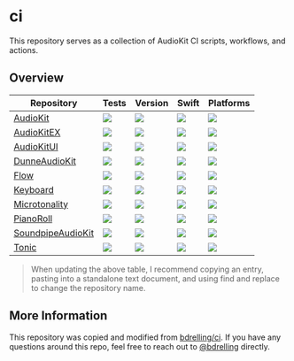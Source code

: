 # ci

This repository serves as a collection of AudioKit CI scripts, workflows, and actions.

## Overview

| Repository | Tests | Version | Swift | Platforms |
| ---------- | ----- | ------- | ----- | --------- |
| [AudioKit](https://github.com/AudioKit/AudioKit) | [![](https://github.com/AudioKit/AudioKit/actions/workAudioKits/tests.yml/badge.svg)](https://github.com/AudioKit/AudioKit/actions/workAudioKits/tests.yml) | [![](https://img.shields.io/github/v/tag/AudioKit/AudioKit?color=blue&label=latest)](https://github.com/AudioKit/AudioKit/tags) | [![](https://img.shields.io/endpoint?url=https%3A%2F%2Fswiftpackageindex.com%2Fapi%2Fpackages%2FAudioKit%2FAudioKit%2Fbadge%3Ftype%3Dswift-versions)](https://swiftpackageindex.com/AudioKit/AudioKit) | [![](https://img.shields.io/endpoint?url=https%3A%2F%2Fswiftpackageindex.com%2Fapi%2Fpackages%2FAudioKit%2FAudioKit%2Fbadge%3Ftype%3Dplatforms)](https://swiftpackageindex.com/AudioKit/AudioKit) |
| [AudioKitEX](https://github.com/AudioKit/AudioKitEX) | [![](https://github.com/AudioKit/AudioKitEX/actions/workAudioKitEXs/tests.yml/badge.svg)](https://github.com/AudioKit/AudioKitEX/actions/workAudioKitEXs/tests.yml) | [![](https://img.shields.io/github/v/tag/AudioKit/AudioKitEX?color=blue&label=latest)](https://github.com/AudioKit/AudioKitEX/tags) | [![](https://img.shields.io/endpoint?url=https%3A%2F%2Fswiftpackageindex.com%2Fapi%2Fpackages%2FAudioKit%2FAudioKitEX%2Fbadge%3Ftype%3Dswift-versions)](https://swiftpackageindex.com/AudioKit/AudioKitEX) | [![](https://img.shields.io/endpoint?url=https%3A%2F%2Fswiftpackageindex.com%2Fapi%2Fpackages%2FAudioKit%2FAudioKitEX%2Fbadge%3Ftype%3Dplatforms)](https://swiftpackageindex.com/AudioKit/AudioKitEX) |
| [AudioKitUI](https://github.com/AudioKit/AudioKitUI) | [![](https://github.com/AudioKit/AudioKitUI/actions/workAudioKitUIs/tests.yml/badge.svg)](https://github.com/AudioKit/AudioKitUI/actions/workAudioKitUIs/tests.yml) | [![](https://img.shields.io/github/v/tag/AudioKit/AudioKitUI?color=blue&label=latest)](https://github.com/AudioKit/AudioKitUI/tags) | [![](https://img.shields.io/endpoint?url=https%3A%2F%2Fswiftpackageindex.com%2Fapi%2Fpackages%2FAudioKit%2FAudioKitUI%2Fbadge%3Ftype%3Dswift-versions)](https://swiftpackageindex.com/AudioKit/AudioKitUI) | [![](https://img.shields.io/endpoint?url=https%3A%2F%2Fswiftpackageindex.com%2Fapi%2Fpackages%2FAudioKit%2FAudioKitUI%2Fbadge%3Ftype%3Dplatforms)](https://swiftpackageindex.com/AudioKit/AudioKitUI) |
| [DunneAudioKit](https://github.com/AudioKit/DunneAudioKit) | [![](https://github.com/AudioKit/DunneAudioKit/actions/workDunneAudioKits/tests.yml/badge.svg)](https://github.com/AudioKit/DunneAudioKit/actions/workDunneAudioKits/tests.yml) | [![](https://img.shields.io/github/v/tag/AudioKit/DunneAudioKit?color=blue&label=latest)](https://github.com/AudioKit/DunneAudioKit/tags) | [![](https://img.shields.io/endpoint?url=https%3A%2F%2Fswiftpackageindex.com%2Fapi%2Fpackages%2FAudioKit%2FDunneAudioKit%2Fbadge%3Ftype%3Dswift-versions)](https://swiftpackageindex.com/AudioKit/DunneAudioKit) | [![](https://img.shields.io/endpoint?url=https%3A%2F%2Fswiftpackageindex.com%2Fapi%2Fpackages%2FAudioKit%2FDunneAudioKit%2Fbadge%3Ftype%3Dplatforms)](https://swiftpackageindex.com/AudioKit/DunneAudioKit) |
| [Flow](https://github.com/AudioKit/Flow) | [![](https://github.com/AudioKit/Flow/actions/workflows/tests.yml/badge.svg)](https://github.com/AudioKit/Flow/actions/workflows/tests.yml) | [![](https://img.shields.io/github/v/tag/AudioKit/Flow?color=blue&label=latest)](https://github.com/AudioKit/Flow/tags) | [![](https://img.shields.io/endpoint?url=https%3A%2F%2Fswiftpackageindex.com%2Fapi%2Fpackages%2FAudioKit%2FFlow%2Fbadge%3Ftype%3Dswift-versions)](https://swiftpackageindex.com/AudioKit/Flow) | [![](https://img.shields.io/endpoint?url=https%3A%2F%2Fswiftpackageindex.com%2Fapi%2Fpackages%2FAudioKit%2FFlow%2Fbadge%3Ftype%3Dplatforms)](https://swiftpackageindex.com/AudioKit/Flow) |
| [Keyboard](https://github.com/AudioKit/Keyboard) | [![](https://github.com/AudioKit/Keyboard/actions/workKeyboards/tests.yml/badge.svg)](https://github.com/AudioKit/Keyboard/actions/workKeyboards/tests.yml) | [![](https://img.shields.io/github/v/tag/AudioKit/Keyboard?color=blue&label=latest)](https://github.com/AudioKit/Keyboard/tags) | [![](https://img.shields.io/endpoint?url=https%3A%2F%2Fswiftpackageindex.com%2Fapi%2Fpackages%2FAudioKit%2FKeyboard%2Fbadge%3Ftype%3Dswift-versions)](https://swiftpackageindex.com/AudioKit/Keyboard) | [![](https://img.shields.io/endpoint?url=https%3A%2F%2Fswiftpackageindex.com%2Fapi%2Fpackages%2FAudioKit%2FKeyboard%2Fbadge%3Ftype%3Dplatforms)](https://swiftpackageindex.com/AudioKit/Keyboard) |
| [Microtonality](https://github.com/AudioKit/Microtonality) | [![](https://github.com/AudioKit/Microtonality/actions/workMicrotonalitys/tests.yml/badge.svg)](https://github.com/AudioKit/Microtonality/actions/workMicrotonalitys/tests.yml) | [![](https://img.shields.io/github/v/tag/AudioKit/Microtonality?color=blue&label=latest)](https://github.com/AudioKit/Microtonality/tags) | [![](https://img.shields.io/endpoint?url=https%3A%2F%2Fswiftpackageindex.com%2Fapi%2Fpackages%2FAudioKit%2FMicrotonality%2Fbadge%3Ftype%3Dswift-versions)](https://swiftpackageindex.com/AudioKit/Microtonality) | [![](https://img.shields.io/endpoint?url=https%3A%2F%2Fswiftpackageindex.com%2Fapi%2Fpackages%2FAudioKit%2FMicrotonality%2Fbadge%3Ftype%3Dplatforms)](https://swiftpackageindex.com/AudioKit/Microtonality) |
| [PianoRoll](https://github.com/AudioKit/PianoRoll) | [![](https://github.com/AudioKit/PianoRoll/actions/workPianoRolls/tests.yml/badge.svg)](https://github.com/AudioKit/PianoRoll/actions/workPianoRolls/tests.yml) | [![](https://img.shields.io/github/v/tag/AudioKit/PianoRoll?color=blue&label=latest)](https://github.com/AudioKit/PianoRoll/tags) | [![](https://img.shields.io/endpoint?url=https%3A%2F%2Fswiftpackageindex.com%2Fapi%2Fpackages%2FAudioKit%2FPianoRoll%2Fbadge%3Ftype%3Dswift-versions)](https://swiftpackageindex.com/AudioKit/PianoRoll) | [![](https://img.shields.io/endpoint?url=https%3A%2F%2Fswiftpackageindex.com%2Fapi%2Fpackages%2FAudioKit%2FPianoRoll%2Fbadge%3Ftype%3Dplatforms)](https://swiftpackageindex.com/AudioKit/PianoRoll) |
| [SoundpipeAudioKit](https://github.com/AudioKit/SoundpipeAudioKit) | [![](https://github.com/AudioKit/SoundpipeAudioKit/actions/workSoundpipeAudioKits/tests.yml/badge.svg)](https://github.com/AudioKit/SoundpipeAudioKit/actions/workSoundpipeAudioKits/tests.yml) | [![](https://img.shields.io/github/v/tag/AudioKit/SoundpipeAudioKit?color=blue&label=latest)](https://github.com/AudioKit/SoundpipeAudioKit/tags) | [![](https://img.shields.io/endpoint?url=https%3A%2F%2Fswiftpackageindex.com%2Fapi%2Fpackages%2FAudioKit%2FSoundpipeAudioKit%2Fbadge%3Ftype%3Dswift-versions)](https://swiftpackageindex.com/AudioKit/SoundpipeAudioKit) | [![](https://img.shields.io/endpoint?url=https%3A%2F%2Fswiftpackageindex.com%2Fapi%2Fpackages%2FAudioKit%2FSoundpipeAudioKit%2Fbadge%3Ftype%3Dplatforms)](https://swiftpackageindex.com/AudioKit/SoundpipeAudioKit) |
| [Tonic](https://github.com/AudioKit/Tonic) | [![](https://github.com/AudioKit/Tonic/actions/workTonics/tests.yml/badge.svg)](https://github.com/AudioKit/Tonic/actions/workTonics/tests.yml) | [![](https://img.shields.io/github/v/tag/AudioKit/Tonic?color=blue&label=latest)](https://github.com/AudioKit/Tonic/tags) | [![](https://img.shields.io/endpoint?url=https%3A%2F%2Fswiftpackageindex.com%2Fapi%2Fpackages%2FAudioKit%2FTonic%2Fbadge%3Ftype%3Dswift-versions)](https://swiftpackageindex.com/AudioKit/Tonic) | [![](https://img.shields.io/endpoint?url=https%3A%2F%2Fswiftpackageindex.com%2Fapi%2Fpackages%2FAudioKit%2FTonic%2Fbadge%3Ftype%3Dplatforms)](https://swiftpackageindex.com/AudioKit/Tonic) |

> When updating the above table, I recommend copying an entry, pasting into a standalone text document, and using find and replace to change the repository name.

## More Information

This repository was copied and modified from [bdrelling/ci](https://github.com/bdrelling/ci). If you have any questions around this repo, feel free to reach out to [@bdrelling](https://github.com/bdrelling) directly.
